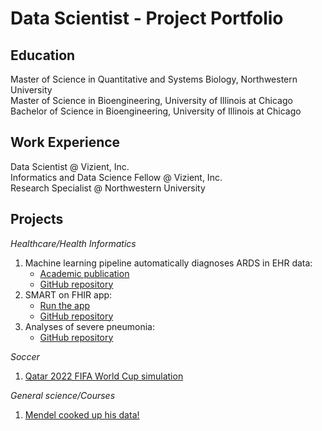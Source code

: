 # Data Scientist - Project Portfolio 

## Education

Master of Science in Quantitative and Systems Biology, Northwestern University  
Master of Science in Bioengineering, University of Illinois at Chicago  
Bachelor of Science in Bioengineering, University of Illinois at Chicago

## Work Experience  

Data Scientist @ Vizient, Inc.  
Informatics and Data Science Fellow @ Vizient, Inc.  
Research Specialist @ Northwestern University  

## Projects  

*Healthcare/Health Informatics*
1. Machine learning pipeline automatically diagnoses ARDS in EHR data:
   - [Academic publication](https://doi.org/10.1101/2024.05.21.24307715)
   - [GitHub repository](https://github.com/amarallab/ARDS_diagnosis)
2. SMART on FHIR app:
   - [Run the app](https://github.com/morales-felix/SMART-on-FHIR-Python-app)
   - [GitHub repository](https://github.com/morales-felix/SMART-on-FHIR-Python-app)
3. Analyses of severe pneumonia:
   - [GitHub repository](https://github.com/morales-felix/analyses_of_severe_pneumonia)

*Soccer*
1. [Qatar 2022 FIFA World Cup simulation](https://morales-felix.github.io/Qatar-2022-FIFA-World-Cup-simulation/)

*General science/Courses*
1. [Mendel cooked up his data!](https://github.com/morales-felix/Mendel_cooked_up_his_data)
